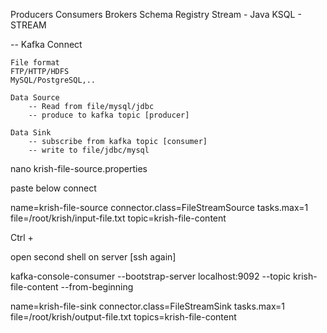 Producers
Consumers
Brokers
Schema Registry
Stream - Java
KSQL - STREAM


--
Kafka Connect

    File format
    FTP/HTTP/HDFS
    MySQL/PostgreSQL,..

    Data Source
        -- Read from file/mysql/jdbc
        -- produce to kafka topic [producer]

    Data Sink 
        -- subscribe from kafka topic [consumer]
        -- write to file/jdbc/mysql




nano krish-file-source.properties

paste below connect

name=krish-file-source
connector.class=FileStreamSource
tasks.max=1
file=/root/krish/input-file.txt
topic=krish-file-content


Ctrl + 

open second shell on server [ssh again]

kafka-console-consumer --bootstrap-server localhost:9092 --topic krish-file-content --from-beginning



name=krish-file-sink
connector.class=FileStreamSink
tasks.max=1
file=/root/krish/output-file.txt
topics=krish-file-content
